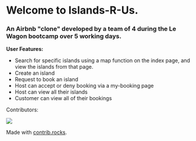 # Welcome to Islands-R-Us.

### An Airbnb "clone" developed by a team of 4 during the Le Wagon bootcamp over 5 working days.

**User Features:**
  * Search for specific islands using a map function on the index page, and view the islands from that page.
  * Create an island
  * Request to book an island
  * Host can accept or deny booking via a my-booking page
  * Host can view all their islands
  * Customer can view all of their bookings

Contributors:

 <a href="https://github.com/BirchAD/Islands-R-Us/graphs/contributors">
  <img src="https://contrib.rocks/image?repo=BirchAD/Islands-R-Us" />
</a>

Made with [contrib.rocks](https://contrib.rocks).
